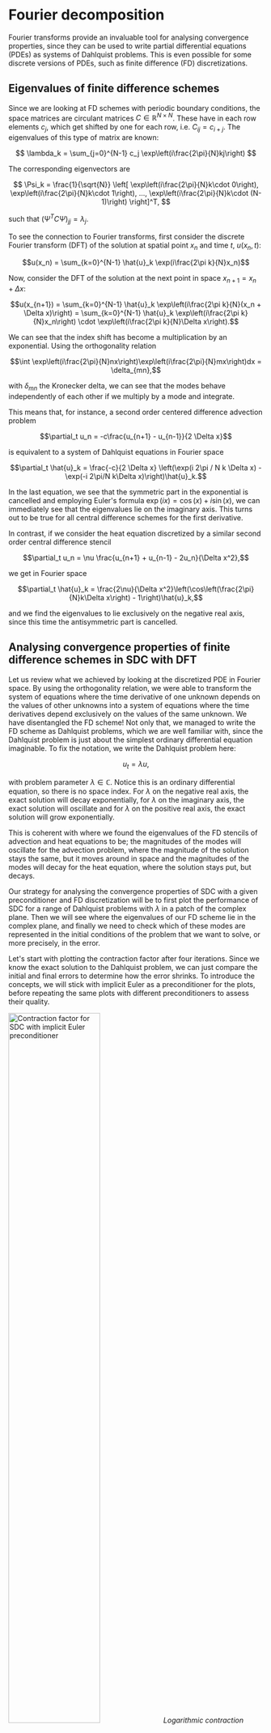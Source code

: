 # Fourier decomposition

Fourier transforms provide an invaluable tool for analysing convergence properties, since they can be used to write partial differential equations (PDEs) as systems of Dahlquist problems.
This is even possible for some discrete versions of PDEs, such as finite difference (FD) discretizations.

## Eigenvalues of finite difference schemes

 
Since we are looking at FD schemes with periodic boundary conditions, the space matrices are circulant matrices $C \in \mathbb{R}^{N\times N}$.
These have in each row elements $c_j$, which get shifted by one for each row, i.e. $C_{ij} = c_{i+j}$.
The eigenvalues of this type of matrix are known:

$$
\lambda_k = \sum_{j=0}^{N-1} c_j \exp\left(i\frac{2\pi}{N}kj\right)
$$

The corresponding eigenvectors are

$$
\Psi_k = \frac{1}{\sqrt{N}} \left[ \exp\left(i\frac{2\pi}{N}k\cdot 0\right), \exp\left(i\frac{2\pi}{N}k\cdot 1\right), ..., \exp\left(i\frac{2\pi}{N}k\cdot (N-1)\right) \right]^T,
$$

such that $\left(\Psi^T C \Psi\right)_{jj} = \lambda_j$.

To see the connection to Fourier transforms, first consider the discrete Fourier transform (DFT) of the solution at spatial point $x_n$ and time $t$, $u(x_n, t)$:

$$u(x_n) = \sum_{k=0}^{N-1} \hat{u}_k \exp(i\frac{2\pi k}{N}x_n)$$

Now, consider the DFT of the solution at the next point in space $x_{n+1} = x_n + \Delta x$:

$$u(x_{n+1}) = \sum_{k=0}^{N-1} \hat{u}_k \exp\left(i\frac{2\pi k}{N}(x_n + \Delta x)\right) = \sum_{k=0}^{N-1} \hat{u}_k \exp\left(i\frac{2\pi k}{N}x_n\right) \cdot \exp\left(i\frac{2\pi k}{N}\Delta x\right).$$

We can see that the index shift has become a multiplication by an exponential.
Using the orthogonality relation

$$\int \exp\left(i\frac{2\pi}{N}nx\right)\exp\left(i\frac{2\pi}{N}mx\right)dx = \delta_{mn},$$

with $\delta_{mn}$ the Kronecker delta, we can see that the modes behave independently of each other if we multiply by a mode and integrate.

This means that, for instance, a second order centered difference advection problem 

$$\partial_t u_n = -c\frac{u_{n+1} - u_{n-1}}{2 \Delta x}$$

is equivalent to a system of Dahlquist equations in Fourier space

$$\partial_t \hat{u}_k = \frac{-c}{2 \Delta x} \left(\exp(i 2\pi / N k \Delta x) - \exp(-i 2\pi/N k\Delta x)\right)\hat{u}_k.$$

In the last equation, we see that the symmetric part in the exponential is cancelled and employing Euler's formula $\exp(ix)=\cos(x)+i\sin(x)$, we can immediately see that the eigenvalues lie on the imaginary axis.
This turns out to be true for all central difference schemes for the first derivative.

In contrast, if we consider the heat equation discretized by a similar second order central difference stencil

$$\partial_t u_n = \nu \frac{u_{n+1} + u_{n-1} - 2u_n}{\Delta x^2},$$

we get in Fourier space

$$\partial_t \hat{u}_k = \frac{2\nu}{\Delta x^2}\left(\cos\left(\frac{2\pi}{N}k\Delta x\right) - 1\right)\hat{u}_k,$$

and we find the eigenvalues to lie exclusively on the negative real axis, since this time the antisymmetric part is cancelled.

## Analysing convergence properties of finite difference schemes in SDC with DFT

Let us review what we achieved by looking at the discretized PDE in Fourier space.
By using the orthogonality relation, we were able to transform the system of equations where the time derivative of one unknown depends on the values of other unknowns into a system of equations where the time derivatives depend exclusively on the values of the same unknown.
We have disentangled the FD scheme!
Not only that, we managed to write the FD scheme as Dahlquist problems, which we are well familiar with, since the Dahlquist problem is just about the simplest ordinary differential equation imaginable.
To fix the notation, we write the Dahlquist problem here:

$$u_t = \lambda u,$$

with problem parameter $\lambda \in \mathbb{C}$.
Notice this is an ordinary differential equation, so there is no space index.
For $\lambda$ on the negative real axis, the exact solution will decay exponentially, for $\lambda$ on the imaginary axis, the exact solution will oscillate and for $\lambda$ on the positive real axis, the exact solution will grow exponentially.

This is coherent with where we found the eigenvalues of the FD stencils of advection and heat equations to be; the magnitudes of the modes will oscillate for the advection problem, where the magnitude of the solution stays the same, but it moves around in space and the magnitudes of the modes will decay for the heat equation, where the solution stays put, but decays.

Our strategy for analysing the convergence properties of SDC with a given preconditioner and FD discretization will be to first plot the performance of SDC for a range of Dahlquist problems with $\lambda$ in a patch of the complex plane.
Then we will see where the eigenvalues of our FD scheme lie in the complex plane, and finally we need to check which of these modes are represented in the initial conditions of the problem that we want to solve, or more precisely, in the error.

Let's start with plotting the contraction factor after four iterations.
Since we know the exact solution to the Dahlquist problem, we can just compare the initial and final errors to determine how the error shrinks.
To introduce the concepts, we will stick with implicit Euler as a preconditioner for the plots, before repeating the same plots with different preconditioners to assess their quality.

<p>
<img src="./rho-IE.png" alt="Contraction factor for SDC with implicit Euler preconditioner" style="width:60%;"/>
<em>Logarithmic contraction factor for SDC with implicit Euler preconditioner after four iterations.
The error is rising for some values with on the positive half plane and for some values on the imaginary axis, but implicit Euler is A-stable, which means that error is contracting on the entire left half plane.</em>
</p>

We already know where the eigenvalues of heat and advection equations fall in the complex plane, so we can just plot them on top of the contraction factor.
To keep things interesting, however, we will use stencils with different eigenvalues, namely a second order forward difference stencil for the heat equation and a 5th order backward difference stencil for advection.
While these choices of stencils are not necessarily smart for solving the problem, their eigenvalues are spread across the complex plane rather than just falling on a particular axis.
   
<p>
<center>
<img src="./rho-IE-FD-eigenvals.png" alt="Eigenvalues of the FD schemes" style="width:100%;"/>
<em>Eigenvalues of the stencils we use to solve heat and advection problems. For the advection problem, we have many eigenvalues in the negative half plane, which means the backward (or upwind in this case) stencil is better than a centered stencil.
   For the heat equation, however, the one sided stencil is clearly worse than a centered one, since now we have a substiantial amount of eigenvalues in the positive half plane, where the error is growing with each iteration.</em>
</center>
</p>

What can we deduce?
We know that some frequency components will decay and others will grow, so we cannot make a clear statement on how the overall error will behave.
For this, we have to match the eigenvalues with their frequencies and determine which frequencies are active.
 
We choose a Gaussian distribution as initial conditions, since that is composed of Fourier modes of multiple frequencies.
Then, we determine the error and apply a DFT to it.
Repeating the plot, but only with eigenvalues which modes are represented sufficiently strong, we get some strange results.

<p>
<img src="./rho-IE-FD-eigenvals-active.png" alt="Eigenvalues of active modes in the FD schemes" style="width:100%;"/>
<em>Eigenvalues of active modes when solving the problems.
   A somewhat well resolved Gaussian will consist mostly of low frequency components, which results in similar behaviour as the centered stencils discussed before.
   For advection, the eigenvalues lie on the imaginary axis, whereas the eigenvalues of the heat equation are in the negative half plane and close to the real axis.</em>
</p>

It appears all eigenvalues of active modes of the advection problem fall in areas on the imaginary axis, where implicit Euler is unstable.
Remember, that it is A-stable, which means we can chose an arbitrarily large step size and still converge to the correct solution, as long as we are looking at a Dahlquist problem with $\text{Re}(\lambda) < 0$, which is not the case here.
However, this does not mean we are unable to solve the advection problem, instead it means we have to refine the step size until implicit Euler gets stable again and the error contracts.
Keep in mind, that we have used $\Delta t=1$ so far, which let us put $\lambda$ on the axes, but actually, we should put $\lambda \Delta t$ on the axes.

The contraction factor depends on the step size, but the FD eigenvalues do not, which means by refining the step size, we can ``zoom'' into the contraction factor, but the eigenvalues stay where they are.
Looking at the plot, we see that the first region where implicit Euler is unstable occurs at around $\text{Im}(\lambda (\Delta t=1))\approx 5$, and the maximal modulus of imaginary part of the eigenvalues is about 60.
This means, we should zoom in by a factor of $\Delta t\approx 5/60\approx 0.08$ in order for all important eigenvalues to fall into the stable range in the center.
Repeating the plot with a smaller step size, we can confirm that solving an advection problem indeed falls within the range of possibility for us.

<p>
<img src="./rho-IE-FD-eigenvals-active-dt.png" alt="Eigenvalues of active modes in the FD schemes" style="width:100%;"/>
<em>Eigenvalues of active modes when solving the problems with refined step size.
   Contraction factors with reduced step size.
   The error for the heat equation now decays more slowly, because we take smaller steps, but for the advection problem, the smaller step size is required to ensure convergence at all.
   Notice that the optimal step size is hence different for the two problems.</em>
</p>

Remember that the eigenvalues depend on the problem parameters (advection speed $c$ or diffusive coefficient $\nu$), which means we can rescale them by this factor.
This time, it's the contraction factor, that does not depend on the problem parameter.
In this way, we can rescale contraction factor and eigenvalues relative to one another by changing problem parameter or step size.
This makes sense, considering both influence how fast the problem is changing within a single step.
